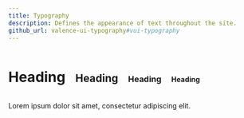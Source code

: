 ```yaml
---
title: Typography
description: Defines the appearance of text throughout the site.
github_url: valence-ui-typography#vui-typography
---
```

<p>
	<h1 style="display:inline-block; padding-right: 1rem;">Heading</h1>
	<h2 style="display:inline-block; padding-right: 1rem;">Heading</h2>
	<h3 style="display:inline-block; padding-right: 1rem;">Heading</h3>
	<h4 style="display:inline-block; padding-right: 1rem;">Heading</h4>
	<p>Lorem ipsum dolor sit amet, consectetur adipiscing elit.</p>
</p>
